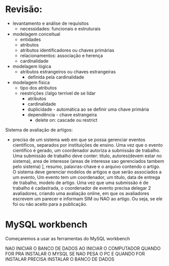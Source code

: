 # Revisão:
- levantamento e análise de requisitos
	- necessidades: funcionais e estruturais
- modelagem conceitual
	- entidades
	- atributos
	- atributos identificadores ou chaves primárias
	- relacionamentos: associação e herença
	- cardinalidade
- modelagem lógica
	- atributos estrangeiros ou chaves estrangeiras
		- definida pela cardinalidade
- modelagem física
	- tipo dos atributos
	- reestrições //algo terrível de se lidar
		- atributos
		- cardinalidade
		- duplicidade - automática ao se definir uma chave primária
		- dependência - chave estrangeira
			- delete on: cascade ou restrict

Sistema de avaliação de artigos:
- preciso de um sistema web em que se possa gerenciar eventos cientificos, separados por instituições de ensino. Uma vez que o evento cientifico é gerado, um coordenador autoriza a submissão de trabalho. Uma submissão de trabalho deve conter: titulo, autores(devem estar no sistema), area de interesse (areas de interesse sao gerenciados tambem pelo sistema) ], resumo, palavras-chave e o arquivo contendo o artigo. O sistema deve gerenciar modelos de artigos e que serão associados a um evento, Um evento tem um coordenador, um titulo, data de entrega de trabalho, modelo de artigo. Uma vez que uma submissão é de trabalho é cadastrada, o coordenador de evento precisa delegar 2 avaliadores, criando uma avaliação online, em que os avaliadores escrevem um parecer e informam SIM ou NAO ao artigo. Ou seja, se ele foi ou não aceito para a publicação. 
# MySQL workbench
Começaremos a usar as ferramentas do MySQL workbench

NAO INICIAR O BANCO DE DADOS AO INICIAR O COMPUTADOR
QUANDO FOR PRA INSTALAR O MYSQL SE NAO PESA O PC
E QUANDO FOR INSTALAR PRECISA INSTALAR O BANCO DE DADOS